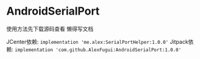 # AndroidSerialPort

使用方法先下载源码查看 懒得写文档

JCenter依赖:
`implementation 'me.alex:SerialPortHelper:1.0.0'`
Jitpack依赖:
`implementation 'com.github.AlexFugui:AndroidSerialPort:1.0.0'`

